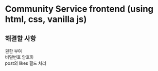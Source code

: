# Community Service frontend (using html, css, vanilla js)
## 해결할 사항 
권한 부여  
비밀번호 암호화  
post의 likes 필드 처리
